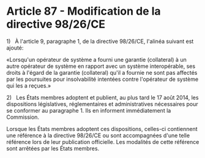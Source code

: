 # Article 87 - Modification de la directive 98/26/CE


1)   À l'article 9, paragraphe 1, de la directive 98/26/CE, l'alinéa suivant est ajouté:

«Lorsqu'un opérateur de système a fourni une garantie (collateral) à un autre opérateur de système en rapport avec un système interopérable, ses droits à l'égard de la garantie (collateral) qu'il a fournie ne sont pas affectés par les poursuites pour insolvabilité intentées contre l'opérateur de système qui les a reçues.»

2)   Les États membres adoptent et publient, au plus tard le 17 août 2014, les dispositions législatives, réglementaires et administratives nécessaires pour se conformer au paragraphe 1. Ils en informent immédiatement la Commission.

Lorsque les États membres adoptent ces dispositions, celles-ci contiennent une référence à la directive 98/26/CE ou sont accompagnées d'une telle référence lors de leur publication officielle. Les modalités de cette référence sont arrêtées par les États membres.
